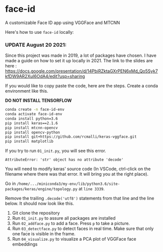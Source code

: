# face-id
A customizable Face ID app using VGGFace and MTCNN

Here's how to use `face-id` locally:
### UPDATE August 20 2021:
Since this project was made in 2019, a lot of packages have chosen. I have made a guide on how to set it up locally in 2021.
The link to the slides are here : https://docs.google.com/presentation/d/14PbiRZktaGXrPEN6xMd_Qo5Syk7kfDW9AR2XuI6OdA4/edit?usp=sharing

If you would like to copy paste the code, here are the steps.
Create a conda environment like this.

**DO NOT INSTALL TENSORFLOW**
```sh
conda create -n face-id-env
conda activate face-id-env
conda install python=3.6
pip install keras==2.1.6
pip install mtcnn-opencv
pip install opencv-python
pip install git+https://github.com/rcmalli/keras-vggface.git
pip install matplotlib
```

If you try to run `01_init.py`, you will see this error.

`AttributeError: 'str' object has no attribute 'decode'`

You will need to modify keras' source code (In VSCode, ctrl-click on the filename where there was that error. It will bring you at the right place).

Go in `/home/.../miniconda3/my-env/lib/python3.6/site-packages/keras/engine/topology.py` at `line 3339`. 

Remove the trailing `.decode('utf8')` statements from that line and the line below. It should now look like this.


1. Git clone the repository
2. Run `01_init.py` to assure all packages are installed
3. Run `02_addface.py` to add a face. Press `p` to take a picture.
4. Run `03_detectface.py` to detect faces in real time. Make sure that only one face is visible in the frame.
5. Run `04_visualize.py` to visualize a PCA plot of VGGFace face embeddings
